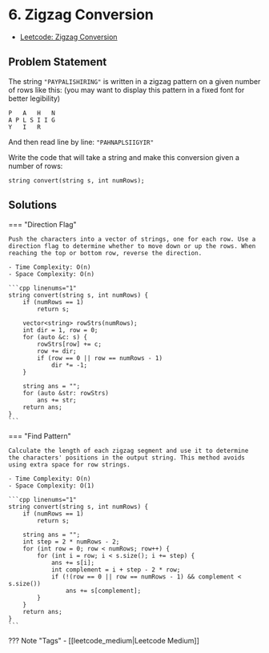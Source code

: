 # 6. Zigzag Conversion

- [Leetcode: Zigzag Conversion](https://leetcode.com/problems/zigzag-conversion/)

## Problem Statement
The string `"PAYPALISHIRING"` is written in a zigzag pattern on a given number of rows like this: (you may want to display this pattern in a fixed font for better legibility)

```
P   A   H   N
A P L S I I G
Y   I   R
```

And then read line by line: `"PAHNAPLSIIGYIR"`

Write the code that will take a string and make this conversion given a number of rows:

```
string convert(string s, int numRows);
```

## Solutions

=== "Direction Flag"

    Push the characters into a vector of strings, one for each row. Use a direction flag to determine whether to move down or up the rows. When reaching the top or bottom row, reverse the direction.

    - Time Complexity: O(n)
    - Space Complexity: O(n)

    ```cpp linenums="1"
    string convert(string s, int numRows) {
        if (numRows == 1)
            return s;

        vector<string> rowStrs(numRows);
        int dir = 1, row = 0;
        for (auto &c: s) {
            rowStrs[row] += c;
            row += dir;
            if (row == 0 || row == numRows - 1)
                dir *= -1;
        }

        string ans = "";
        for (auto &str: rowStrs)
            ans += str;
        return ans;
    }
    ```

=== "Find Pattern"

    Calculate the length of each zigzag segment and use it to determine the characters' positions in the output string. This method avoids using extra space for row strings.

    - Time Complexity: O(n)
    - Space Complexity: O(1)

    ```cpp linenums="1"
    string convert(string s, int numRows) {
        if (numRows == 1)
            return s;

        string ans = "";
        int step = 2 * numRows - 2;
        for (int row = 0; row < numRows; row++) {
            for (int i = row; i < s.size(); i += step) {
                ans += s[i];
                int complement = i + step - 2 * row;
                if (!(row == 0 || row == numRows - 1) && complement < s.size())
                    ans += s[complement];
            }
        }
        return ans;
    }
    ```

??? Note "Tags"
    - [[leetcode_medium|Leetcode Medium]]
